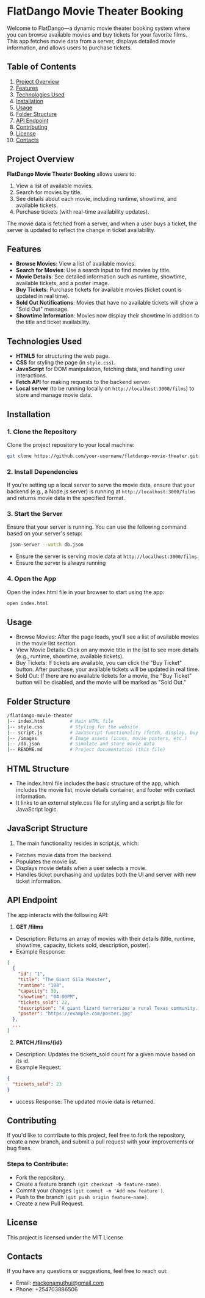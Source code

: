 # FlatDango Movie Theater Booking
Welcome to FlatDango—a dynamic movie theater booking system where you can browse available movies and buy tickets for your favorite films. This app fetches movie data from a server, displays detailed movie information, and allows users to purchase tickets.

## Table of Contents
1. [Project Overview](#project-overview)
2. [Features](#features)
3. [Technologies Used](#technologies-used)
4. [Installation](#installation)
5. [Usage](#usage)
6. [Folder Structure](#folder-structure)
7. [API Endpoint](#api-endpoint)
8. [Contributing](#contributing)
9. [License](#license)
10. [Contacts](#contacts)

## Project Overview

**FlatDango Movie Theater Booking** allows users to:
1. View a list of available movies.
2. Search for movies by title.
3. See details about each movie, including runtime, showtime, and available tickets.
4. Purchase tickets (with real-time availability updates).

The movie data is fetched from a server, and when a user buys a ticket, the server is updated to reflect the change in ticket availability.

## Features

- **Browse Movies**: View a list of available movies.
- **Search for Movies**: Use a search input to find movies by title.
- **Movie Details**: See detailed information such as runtime, showtime, available tickets, and a poster image.
- **Buy Tickets**: Purchase tickets for available movies (ticket count is updated in real time).
- **Sold Out Notifications**: Movies that have no available tickets will show a "Sold Out" message.
- **Showtime Information**: Movies now display their showtime in addition to the title and ticket availability.

## Technologies Used

- **HTML5** for structuring the web page.
- **CSS** for styling the page (in `style.css`).
- **JavaScript** for DOM manipulation, fetching data, and handling user interactions.
- **Fetch API** for making requests to the backend server.
- **Local server** (to be running locally on `http://localhost:3000/films`) to store and manage movie data.

## Installation

### 1. Clone the Repository
Clone the project repository to your local machine:

```bash
git clone https://github.com/your-username/flatdango-movie-theater.git
```

### 2. Install Dependencies
If you're setting up a local server to serve the movie data, ensure that your backend (e.g., a Node.js server) is running at `http://localhost:3000/films` and returns movie data in the specified format.

### 3. Start the Server
Ensure that your server is running. You can use the following command based on your server's setup:
```bash
 json-server --watch db.json
```
 - Ensure the server is serving movie data at `http://localhost:3000/films`.
 - Ensure the server is always running 

 ### 4. Open the App
Open the index.html file in your browser to start using the app:
```bash
open index.html
```
## Usage
- Browse Movies: After the page loads, you'll see a list of available movies in the movie list section.
- View Movie Details: Click on any movie title in the list to see more details (e.g., runtime, showtime, available tickets).
- Buy Tickets: If tickets are available, you can click the "Buy Ticket" button. After purchase, your available tickets will be updated in real time.
- Sold Out: If there are no available tickets for a movie, the "Buy Ticket" button will be disabled, and the movie will be marked as "Sold Out."

## Folder Structure
```bash
/flatdango-movie-theater
|-- index.html         # Main HTML file
|-- style.css          # Styling for the website
|-- script.js          # JavaScript functionality (fetch, display, buy tickets)
|-- /images            # Image assets (icons, movie posters, etc.)
|-- /db.json           # Simulate and store movie data
|-- README.md          # Project documentation (this file)
```
## HTML Structure
- The index.html file includes the basic structure of the app, which includes the movie list, movie details container, and footer with contact information.
- It links to an external style.css file for styling and a script.js file for JavaScript logic.

## JavaScript Structure
1. The main functionality resides in script.js, which:
  - Fetches movie data from the backend.
  - Populates the movie list.
  - Displays movie details when a user selects a movie.
  - Handles ticket purchasing and updates both the UI and server with new ticket information.

## API Endpoint
The app interacts with the following  API:

1. **GET /films**
- Description: Returns an array of movies with their details (title, runtime, showtime, capacity, tickets sold, description, poster).
- Example Response:
````json
[
  {
    "id": "1",
    "title": "The Giant Gila Monster",
    "runtime": "108",
    "capacity": 30,
    "showtime": "04:00PM",
    "tickets_sold": 22,
    "description": "A giant lizard terrorizes a rural Texas community...",
    "poster": "https://example.com/poster.jpg"
  },
  ...
]
````
2. **PATCH /films/{id}**
- Description: Updates the tickets_sold count for a given movie based on its id.
- Example Request:
````json
{
  "tickets_sold": 23
}
````
- uccess Response: The updated movie data is returned.

## Contributing
If you'd like to contribute to this project, feel free to fork the repository, create a new branch, and submit a pull request with your improvements or bug fixes.

### Steps to Contribute:
- Fork the repository.
- Create a feature branch `(git checkout -b feature-name)`.
- Commit your changes `(git commit -m 'Add new feature')`.
- Push to the branch `(git push origin feature-name)`.
- Create a new Pull Request.

## License
This project is licensed under the MIT License 

## Contacts

If you have any questions or suggestions, feel free to reach out:

- Email: mackenamuthui@gmail.com
- Phone: +254703886506
